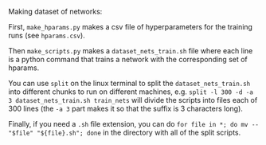 Making dataset of networks:

First, `make_hparams.py` makes a csv file of hyperparameters for the training runs (see `hparams.csv`).

Then `make_scripts.py` makes a `dataset_nets_train.sh` file where each line is a python command that trains a network with the corresponding set of hparams.

You can use `split` on the linux terminal to split the `dataset_nets_train.sh` into different chunks to run on different machines, e.g. `split -l 300 -d -a 3 dataset_nets_train.sh train_nets` will divide the scripts into files each of 300 lines (the `-a 3` part makes it so that the suffix is 3 characters long).

Finally, if you need a `.sh` file extension, you can do `for file in *; do mv -- "$file" "${file}.sh"; done` in the directory with all of the split scripts.
